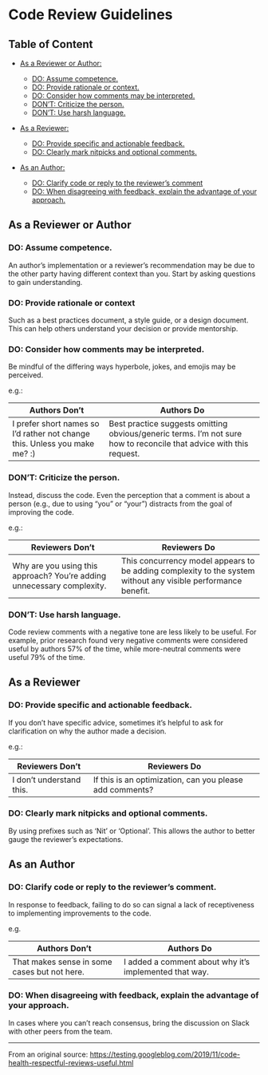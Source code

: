 # Code Review Guidelines

## Table of Content

- [As a Reviewer or Author:](#as-a-reviewer-or-author)
    - [DO: Assume competence.](#do-assume-competence)
    - [DO: Provide rationale or context.](#do-provide-rationale-or-context)
    - [DO: Consider how comments may be interpreted.](#do-consider-how-comments-may-be-interpreted)
    - [DON’T: Criticize the person.](#dont-criticize-the-person)
    - [DON’T: Use harsh language.](#dont-use-harsh-language)

- [As a Reviewer:](#as-a-reviewer)
    - [DO: Provide specific and actionable feedback.](#do-provide-specific-and-actionable-feedback)
    - [DO: Clearly mark nitpicks and optional comments.](#do-clearly-mark-nitpicks-and-optional-comments)

- [As an Author:](#as-an-author)
    - [DO: Clarify code or reply to the reviewer’s comment](#do-clarify-code-or-reply-to-the-reviewers-comment)
    - [DO: When disagreeing with feedback, explain the advantage of your approach.](#do-when-disagreeing-with-feedback-explain-the-advantage-of-your-approach)

## As a Reviewer or Author

### DO: Assume competence. 

An author’s implementation or a reviewer’s recommendation may be due to the other party having different context than you. Start by asking questions to gain understanding.

### DO: Provide rationale or context

Such as a best practices document, a style guide, or a design document. This can help others understand your decision or provide mentorship. 

### DO: Consider how comments may be interpreted. 

Be mindful of the differing ways hyperbole, jokes, and emojis may be perceived. 

e.g.:

Authors Don’t | Authors Do
--- | ---
I prefer short names so I’d rather not change this. Unless you make me? :) | Best practice suggests omitting obvious/generic terms. I’m not sure how to reconcile that advice with this request.

### DON’T: Criticize the person. 

Instead, discuss the code. Even the perception that a comment is about a person (e.g., due to using “you” or “your”) distracts from the goal of improving the code. 

e.g.:

Reviewers Don’t | Reviewers Do
--- | ---
Why are you using this approach? You’re adding unnecessary complexity. | This concurrency model appears to be adding complexity to the system without any visible performance benefit.

### DON’T: Use harsh language. 

Code review comments with a negative tone are less likely to be useful. For example, prior research found very negative comments were considered useful by authors 57% of the time, while more-neutral comments were useful 79% of the time.  

## As a Reviewer

### DO: Provide specific and actionable feedback.

If you don’t have specific advice, sometimes it’s helpful to ask for clarification on why the author made a decision. 

e.g.:

Reviewers Don’t | Reviewers Do
--- | ---
I don’t understand this. | If this is an optimization, can you please add comments?

### DO: Clearly mark nitpicks and optional comments.

By using prefixes such as ‘Nit’ or ‘Optional’. This allows the author to better gauge the reviewer’s expectations.

## As an Author

### DO: Clarify code or reply to the reviewer’s comment.

In response to feedback, failing to do so can signal a lack of receptiveness to implementing improvements to the code. 

e.g.

Authors Don’t | Authors Do
--- | ---
That makes sense in some cases but not here. | I added a comment about why it’s implemented that way.

### DO: When disagreeing with feedback, explain the advantage of your approach. 

In cases where you can’t reach consensus, bring the discussion on Slack with other peers from the team. 

<hr/>

From an original source: https://testing.googleblog.com/2019/11/code-health-respectful-reviews-useful.html